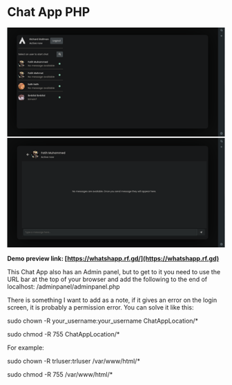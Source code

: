 # Chat App PHP
![1](images/1.png)
![2](images/2.png)

**Demo preview link: [https://whatshapp.rf.gd/](https://whatshapp.rf.gd)**


This Chat App also has an Admin panel, but to get to it you need to use the URL bar at the top of your browser and add the following to the end of localhost: /adminpanel/adminpanel.php


There is something I want to add as a note, if it gives an error on the login screen, it is probably a permission error. You can solve it like this:

sudo chown -R your_username:your_username ChatAppLocation/*

sudo chmod -R 755 ChatAppLocation/*

For example:

sudo chown -R trluser:trluser /var/www/html/*

sudo chmod -R 755 /var/www/html/*
